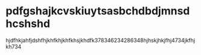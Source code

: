 # pdfgshajkcvskiuytsasbchdbdjmnsdhcshshd
hjdfhkjahfjdshfhjkhfkhjkhfkhsjkhdfk378346234286348hjhskjhkjfhj4734jkfhjkh734
